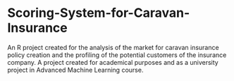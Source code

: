 # Scoring-System-for-Caravan-Insurance
An R project created for the analysis of the market for caravan insurance policy creation and the profiling of the potential customers of the insurance company. A project created for academical purposes and as a university project in Advanced Machine Learning course.
